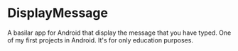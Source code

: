 DisplayMessage
==============

A basilar app for Android that display the message that you have typed.
One of my first projects in Android. It's for only education purposes.
